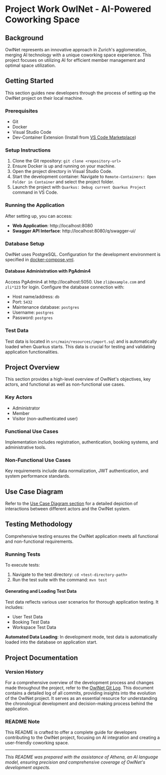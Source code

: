 # Project Work OwlNet - AI-Powered Coworking Space

## Background

OwlNet represents an innovative approach in Zurich's agglomeration, merging AI technology with a unique coworking space experience. This project focuses on utilizing AI for efficient member management and optimal space utilization.

## Getting Started

This section guides new developers through the process of setting up the OwlNet project on their local machine.

### Prerequisites

- Git
- Docker
- Visual Studio Code
- Dev-Container Extension (Install from [VS Code Marketplace](https://marketplace.visualstudio.com/items?itemName=ms-vscode-remote.remote-containers))

### Setup Instructions

1. Clone the Git repository: `git clone <repository-url>`
2. Ensure Docker is up and running on your machine.
3. Open the project directory in Visual Studio Code.
4. Start the development container: Navigate to `Remote-Containers: Open Folder in Container` and select the project folder.
5. Launch the project with `Quarkus: Debug current Quarkus Project` command in VS Code.

### Running the Application

After setting up, you can access:

- **Web Application**: http://localhost:8080
- **Swagger API Interface**: http://localhost:8080/q/swagger-ui/

### Database Setup

OwlNet uses PostgreSQL. Configuration for the development environment is specified in [docker-compose.yml](./.devcontainer/docker-compose.yml).

#### Database Administration with PgAdmin4

Access PgAdmin4 at http://localhost:5050. Use `zli@example.com` and `zli*123` for login. Configure the database connection with:

- Host name/address: `db`
- Port: `5432`
- Maintenance database: `postgres`
- Username: `postgres`
- Password: `postgres`

### Test Data

Test data is located in `src/main/resources/import.sql` and is automatically loaded when Quarkus starts. This data is crucial for testing and validating application functionalities.

## Project Overview

This section provides a high-level overview of OwlNet's objectives, key actors, and functional as well as non-functional use cases.

### Key Actors

- Administrator
- Member
- Visitor (non-authenticated user)

### Functional Use Cases

Implementation includes registration, authentication, booking systems, and administrative tools.

### Non-Functional Use Cases

Key requirements include data normalization, JWT authentication, and system performance standards.

## Use Case Diagram

Refer to the [Use Case Diagram section](#1.3---Use-Case-Diagram) for a detailed depiction of interactions between different actors and the OwlNet system.

## Testing Methodology

Comprehensive testing ensures the OwlNet application meets all functional and non-functional requirements.

### Running Tests

To execute tests:

1. Navigate to the test directory: `cd <test-directory-path>`
2. Run the test suite with the command: `mvn test`

#### Generating and Loading Test Data

Test data reflects various user scenarios for thorough application testing. It includes:

- User Test Data
- Booking Test Data
- Workspace Test Data

**Automated Data Loading**: In development mode, test data is automatically loaded into the database on application start.

## Project Documentation

### Version History

For a comprehensive overview of the development process and changes made throughout the project, refer to the [OwlNet Git Log](./OwlNet_Git_Log.txt). This document contains a detailed log of all commits, providing insights into the evolution of the OwlNet project. It serves as an essential resource for understanding the chronological development and decision-making process behind the application.

### README Note

This README is crafted to offer a complete guide for developers contributing to the OwlNet project, focusing on AI integration and creating a user-friendly coworking space.

---

*This README was prepared with the assistance of Athena, an AI language model, ensuring precision and comprehensive coverage of OwlNet's development aspects.*